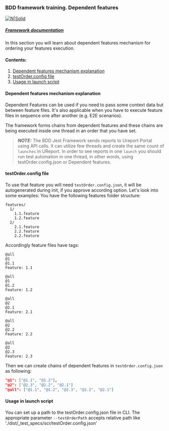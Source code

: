 ### BDD framework training. Dependent features

[![N|Solid](https://images.ctfassets.net/fikanzmkdlqn/5NoHRB1q6lrNzSSpekhrG5/cf22f3d7d9e82aed5e79659800458b57/TELUS_TAGLINE_HORIZONTAL_EN.svg)](https://www.telus.com/en/)

##### [Framework documentation](https://github.com/telus/telus-bdd-docs)

In this section you will learn about dependent features mechanism for ordering your features execution.

#### **Contents:**
1. [Dependent features mechanism explanation](#dependent-features-mechanism-explanation)
2. [testOrder.config file](#testorderconfig-file)
3. [Usage in launch script](#usage-in-launch-script)

#### Dependent features mechanism explanation

Dependent Features can be used if you need to pass some context data but between feature files. It's also applicable when you have to execute feature files in sequence one after another (e.g. E2E scenarios).

The framework forms chains from dependent features and these chains are being executed inside one thread in an order that you have set.

> **_NOTE:_** The BDD Jest Framework sends reports to Ureport Portal using API calls. It can utilize few threads and create the same count of `launches` in UReport. In order to see reports in one `launch` you should run test automation in one thread, in other words, using testOrder.config.json or Dependent features. 

#### testOrder.config file

To use that feature you will need `testOrder.config.json`, it will be autogenerated during init, if you approve according option. Let's look into some examples:
You have the following features folder structure:

```
features/
  1/
    1.1.feature
    1.2.feature
  2/
    2.1.feature
    2.2.feature
    2.2.feature
```

Accordingly feature files have tags:

```gherkin
@all
@1
@1.1
Feature: 1.1
```

```gherkin
@all
@1
@1.2
Feature: 1.2
```

```gherkin
@all
@2
@2.1
Feature: 2.1
```

```gherkin
@all
@2
@2.2
Feature: 2.2
```

```gherkin
@all
@2
@2.3
Feature: 2.3
```

Then we can create chains of dependent features in `testOrder.config.json` as following:

```json
"@1": ["@1.1", "@1.2"],
"@2": ["@2.3", "@2.2", "@2.1"]
"@all": ["@1.1", "@1.2", "@2.3", "@2.2", "@2.1"]
```

#### Usage in launch script

 You can set up a path to the testOrder.config.json file in CLI. The appropriate parameter `--testOrderPath` accepts relative path like './dist/_test_specs/scr/testOrder.config.json'
